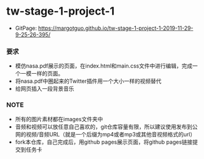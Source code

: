 # tw-stage-1-project-1

- GitPage: https://margotguo.github.io/tw-stage-1-project-1-2019-11-29-9-25-26-395/


### 要求
- 模仿nasa.pdf展示的页面，在index.html和main.css文件中进行编辑，完成一个一模一样的页面。
- 将nasa.pdf中圈起来的Twitter插件用一个大小一样的视频替代
- 给网页插入一段背景音乐

### NOTE
- 所有的图片素材都在images文件夹中
- 音频和视频可以放任意自己喜欢的，git仓库容量有限，所以建议使用发布到公网的视频/音频URL（就是一个后缀为mp4或者mp3或其他音视频格式的url）
- fork本仓库，自己完成后，用github pages展示页面，将github pages链接提交到任务卡


